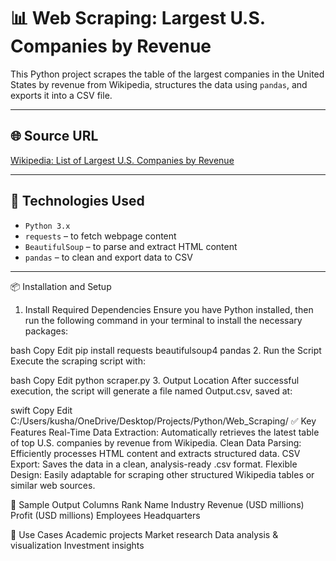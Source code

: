 # 📊 Web Scraping: Largest U.S. Companies by Revenue

This Python project scrapes the table of the largest companies in the United States by revenue from Wikipedia, structures the data using `pandas`, and exports it into a CSV file.

---

## 🌐 Source URL
[Wikipedia: List of Largest U.S. Companies by Revenue](https://en.wikipedia.org/wiki/List_of_largest_companies_in_the_United_States_by_revenue)

---

## 🧰 Technologies Used

- `Python 3.x`
- `requests` – to fetch webpage content
- `BeautifulSoup` – to parse and extract HTML content
- `pandas` – to clean and export data to CSV

---


📦 Installation and Setup
1. Install Required Dependencies
Ensure you have Python installed, then run the following command in your terminal to install the necessary packages:

bash
Copy
Edit
pip install requests beautifulsoup4 pandas
2. Run the Script
Execute the scraping script with:

bash
Copy
Edit
python scraper.py
3. Output Location
After successful execution, the script will generate a file named Output.csv, saved at:

swift
Copy
Edit
C:/Users/kusha/OneDrive/Desktop/Projects/Python/Web_Scraping/
✅ Key Features
Real-Time Data Extraction: Automatically retrieves the latest table of top U.S. companies by revenue from Wikipedia.
Clean Data Parsing: Efficiently processes HTML content and extracts structured data.
CSV Export: Saves the data in a clean, analysis-ready .csv format.
Flexible Design: Easily adaptable for scraping other structured Wikipedia tables or similar web sources.



📌 Sample Output Columns
Rank
Name
Industry
Revenue (USD millions)
Profit (USD millions)
Employees
Headquarters

🧠 Use Cases
Academic projects
Market research
Data analysis & visualization
Investment insights

